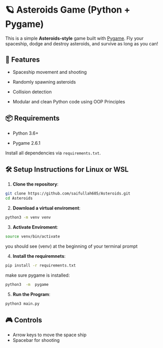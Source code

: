 # 🪐 Asteroids Game (Python + Pygame)

  

This is a simple **Asteroids-style** game built with [Pygame](https://www.pygame.org/news). Fly your spaceship, dodge and destroy asteroids, and survive as long as you can!

  

## 🚀 Features

  

- Spaceship movement and shooting

- Randomly spawning asteroids

- Collision detection

- Modular and clean Python code using OOP Principles

  

## 📦 Requirements

  

- Python 3.6+

- Pygame 2.6.1

  

Install all dependencies via `requirements.txt`.

  

## 🛠 Setup Instructions for Linux or WSL

  

1.  **Clone the repository**:

```bash
git clone https://github.com/saifullah605/Asteroids.git
cd Asteroids
```


2.  **Download a virtual enviroment**:

```bash
python3 -m venv venv
```  

3.  **Activate Enviroment**:

```bash
source venv/bin/activate
```


you should see (venv) at the beginning of your terminal prompt

  

4.  **Install the requiremnets**:

```bash
pip install -r requirements.txt
```  

make sure pygame is installed:

```bash
python3  -m  pygame
```
 

5.  **Run  the  Program**:
```bash
python3 main.py
```

## 🎮 Controls
- Arrow keys to move the space ship
- Spacebar for shooting
